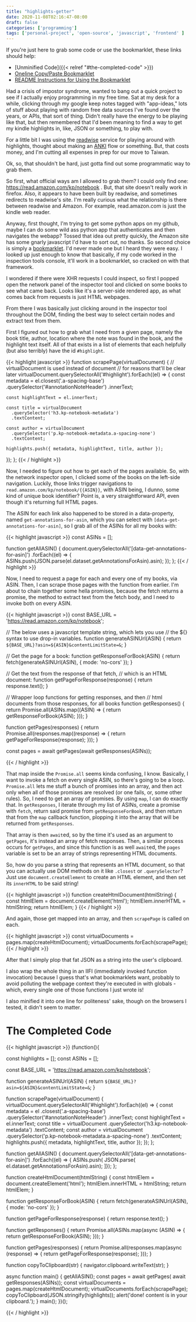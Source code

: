 ```yaml
---
title: "highlights-getter"
date: 2020-11-08T02:16:47-08:00
draft: false
categories: ['programming']
tags: ['personal-project', 'open-source', 'javascript', 'frontend' ]
---
```


If you're just here to grab some code or use the bookmarklet,
these links should help:

* [Unminified Code]({{< relref "#the-completed-code" >}})
* [Oneline Copy/Paste Bookmarklet](https://raw.githubusercontent.com/komali2/highlights-getter/v0.2/highlights-getter.min.js)
* [README Instructions for Using the Bookmarklet](https://github.com/komali2/highlights-getter/blob/v0.2/README.md)

Had a crisis of impostor syndrome, wanted to bang out a quick project to see if I actually
enjoy programming in my free time. Sat at my desk for a while, clicking through my
google keep notes tagged with "app-ideas," lots of stuff about playing with random free
data sources I've found over the years, or APIs, that sort of thing. Didn't really have
the energy to be playing like that, but then remembered that I'd been meaning to find a way
to get my kindle highlights in, like, JSON or something, to play with.

For a little bit I was using the [readwise](https://readwise.io/) service for playing around
with highlights, thought about making an [ANKI](https://apps.ankiweb.net/) flow or something.
But, that costs money, and I'm cutting all expenses in prep for our move to Taiwan.

Ok, so, that shouldn't be hard, just gotta find out some programmatic way to grab them.

So first, what official ways am I allowed to grab them? I could only find one:
https://read.amazon.com/kp/notebook . But, that site doesn't really work in firefox. Also,
it appears to have been built by readwise, and sometimes redirects to readwise's site. I'm
really curious what the relationship is there between readwise and Amazon. For example,
read.amazon.com is just the kindle web reader.

Anyway, first thought, I'm trying to get some python apps on my github, maybe I can
do some wild ass python app that authenticates and then navigates the webapp? Tossed that idea
out pretty quickly, the Amazon site has some gnarly javascript I'd have to sort out, no thanks.
So second choice is simply a [bookmarklet](https://en.wikipedia.org/wiki/Bookmarklet).
I'd never made one but I heard they were easy. I
looked up just enough to know that basically, if my code worked in the inspection tools console,
it'll work in a bookmarklet, so cracked on with that framework.

I wondered if there were XHR requests I could inspect, so first I popped open the network
panel of the inspector tool and clicked on some books to see what came back. Looks like it's
a server-side rendered app, as what comes back from requests is just HTML webpages.

From there I was basically just clicking around in the inspector tool throughout the DOM,
finding the best way to select certain nodes and extract text from them.

First I figured out how to grab what I need from a given page, namely the book title, author,
location where the note was found in the book, and the highlight text itself. All of that
exists in a list of elements that each helpfully (but also terribly) have the id `#highlight`.

{{< highlight javascript  >}}
function scrapePage(virtualDocument) {
  // virtualDocument is used instead of document
  // for reasons that'll be clear later
  virtualDocument.querySelectorAll('#highlight').forEach((el) => {
    const metadata = el.closest('.a-spacing-base')
      .querySelector('#annotationNoteHeader')
      .innerText;

    const highlightText = el.innerText;

    const title = virtualDocument
      .querySelector('h3.kp-notebook-metadata')
      .textContent;

    const author = virtualDocument
      .querySelector('p.kp-notebook-metadata.a-spacing-none')
      .textContent;

    highlights.push({ metadata, highlightText, title, author });
  });
};
{{< / highlight >}}

Now, I needed to figure out how to get each of the pages available. So, with the network
inspector open, I clicked some of the books on the left-side navigation. Luckily,
those links trigger navigations to `read.amazon.com/kp/notebook/{{ASIN}}`, with ASIN
being, I dunno, some kind of unique book identifier? Point is, a very straightforward API,
even though it's returning full HTML pages.

The ASIN for each link also happened to be stored in a data-property, named
`get-annotations-for-asin`, which you can select with `[data-get-annotations-for-asin]`, so
I grab all of the ASINs for all my books with:

{{< highlight javascript >}}
const ASINs = [];

function getAllASIN() {
  document.querySelectorAll('[data-get-annotations-for-asin]')
    .forEach((el) => {
      ASINs.push(JSON.parse(el.dataset.getAnnotationsForAsin).asin);
    });
};
{{< / highlight >}}

Now, I need to request a page for each and every one of my books, via ASIN. Then, I can
scrape those pages with the function from earlier. I'm about to chain together some hella
promises, because the fetch returns a promise, the method to extract text from the fetch
body, and I need to invoke both on every ASIN.


{{< highlight javascript >}}
const BASE_URL = 'https://read.amazon.com/kp/notebook';

// The below uses a javascript template string, which lets you use
// the ${} syntax to use drop-in variables.
function generateASINUrl(ASIN) {
  return `${BASE_URL}?asin=${ASIN}&contentLimitState=&`;
}

// Get the page for a book:
function getResponseForBook(ASIN) {
  return fetch(generateASINUrl(ASIN), { mode: 'no-cors' });
}

// Get the text from the response of that fetch,
// which is an HTML document:
function getPageForResponse(response) {
  return response.text();
}

// Wrapper loop functions for getting responses, and then
// html documents from those responses, for all books
function getResponses() {
  return Promise.all(ASINs.map((ASIN) => {
    return getResponseForBook(ASIN);
  }));
}

function getPages(responses) {
  return Promise.all(responses.map((response) => {
    return getPageForResponse(response);
  }));
}

const pages = await getPages(await getResponses(ASINs));

{{< / highlight >}}

That map inside the `Promise.all` seems kinda confusing, I know. Basically,
I want to invoke a fetch on every single ASIN, so there's going to be a loop.
`Promise.all` lets me stuff a bunch of promises into an array, and then act only
when all of those promises are resolved (or one fails, or, some other rules). So,
I need to get an array of promises. By using `map`, I can do exactly that. In
`getResponses`, I iterate through my list of ASINs, create a promise with `fetch`,
return said promise from `getResponseForBook`, and then return that from the `map`
callback function, plopping it into the array that will be returned from `getResponses`.

That array is then `await`ed, so by the time it's used as an argument to `getPages`, it's
instead an array of fetch responses. Then, a similar process occurs for `getPages`, and
since this function is as well `await`ed, the `pages` variable is set to be an array
of strings representing HTML documents.

So, how do you parse a string that represents an HTML document, so that you can actually
use DOM methods on it like `.closest` or `.querySelector`? Just use
`document.createElement` to create an HTML element, and then set its `innerHTML` to be said
string!

{{< highlight javascript >}}
function createHtmlDocument(htmlString) {
  const htmlElem = document.createElement('html');
  htmlElem.innerHTML = htmlString;
  return htmlElem;
}
{{< / highlight >}}

And again, those get mapped into an array, and then `scrapePage` is called on each.

{{< highlight javascript >}}
const virtualDocuments = pages.map(createHtmlDocument);
virtualDocuments.forEach(scrapePage);
{{< / highlight >}}

After that I simply plop that fat JSON as a string into the user's clipboard.

I also wrap the whole thing in an IIFI (immediately invoked function invocation) because
I guess that's what bookmarklets want, probably to avoid polluting the webpage context
they're executed in with globals - which, every single one of those functions I just wrote
is!

I also minified it into one line for politeness' sake, though on the browsers I tested,
it didn't seem to matter.

# The Completed Code

{{< highlight javascript >}}
(function(){

const highlights = [];
const ASINs = [];

const BASE_URL = 'https://read.amazon.com/kp/notebook';


function generateASINUrl(ASIN) {
  return `${BASE_URL}?asin=${ASIN}&contentLimitState=&`;
}

function scrapePage(virtualDocument) {
  virtualDocument.querySelectorAll('#highlight').forEach((el) => {
    const metadata = el
      .closest('.a-spacing-base')
      .querySelector('#annotationNoteHeader')
      .innerText;
    const highlightText = el.innerText;
    const title = virtualDocument
      .querySelector('h3.kp-notebook-metadata')
      .textContent;
    const author = virtualDocument
      .querySelector('p.kp-notebook-metadata.a-spacing-none')
      .textContent;
    highlights.push({ metadata, highlightText, title, author });
  });
};

function getAllASIN() {
  document.querySelectorAll('[data-get-annotations-for-asin]')
    .forEach((el) => {
      ASINs.push(
        JSON.parse(
          el.dataset.getAnnotationsForAsin).asin);
    ]});
};

function createHtmlDocument(htmlString) {
  const htmlElem = document.createElement('html');
  htmlElem.innerHTML = htmlString;
  return htmlElem;
}

function getResponseForBook(ASIN) {
  return fetch(generateASINUrl(ASIN), { mode: 'no-cors' });
}

function getPageForResponse(response) {
  return response.text();
}

function getResponses() {
  return Promise.all(ASINs.map(async (ASIN) => {
    return getResponseForBook(ASIN);
  }));
}

function getPages(responses) {
  return Promise.all(responses.map(async (response) => {
    return getPageForResponse(response);
  }));
}

function copyToClipboard(str) {
  navigator.clipboard.writeText(str);
}

async function main() {
  getAllASIN();
  const pages = await getPages( await getResponses(ASINs));
  const virtualDocuments = pages.map(createHtmlDocument);
  virtualDocuments.forEach(scrapePage);
  copyToClipboard(JSON.stringify(highlights));
  alert('done! content is in your clipboard.');
}
  main();
})();

{{< / highlight >}}
